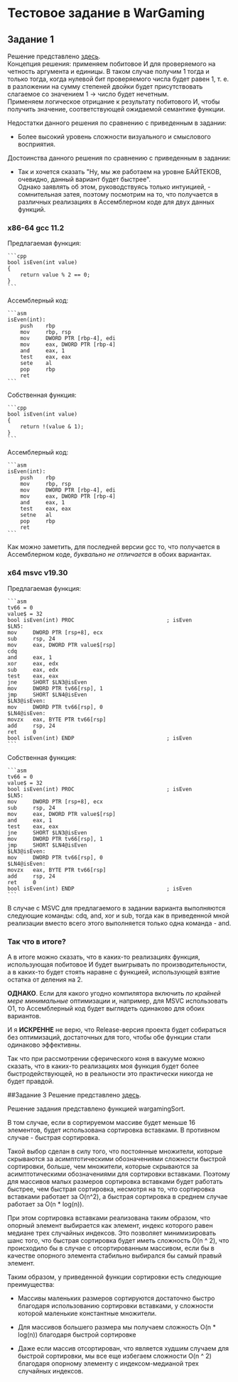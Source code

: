 # Тестовое задание в WarGaming

## Задание 1

Решение представлено [здесь](someSolution.com).  
Концепция решения: применяем побитовое И для проверяемого на четность аргумента и единицы. В таком случае
получим 1 тогда и только тогда, когда нулевой бит проверяемого числа будет 
равен 1, т. е. в разложении на сумму степеней двойки будет присутствовать слагаемое
со значением 1 -> число будет нечетным.  
Применяем логическое отрицание к результату побитового И, чтобы получить значение, соответствующей
ожидаемой семантике функции. 

Недостатки данного решения по сравнению с приведенным в задании:

* Более высокий уровень сложности визуального и смыслового восприятия.

Достоинства данного решения по сравнению с приведенным в задании:

* Так и хочется сказать "Ну, мы же работаем на уровне БАЙТЕКОВ, очевидно,
  данный вариант будет быстрее".  
  Однако заявлять об этом, руководствуясь только интуицией, - сомнительная затея,
  поэтому посмотрим на то, что получается в различных реализациях в Ассемблерном
  коде для двух данных функций. 

### x86-64 gcc 11.2
Предлагаемая функция:

    ```cpp
    bool isEven(int value)
    {
        return value % 2 == 0;
    }
    ```

Ассемблерный код:
    
    ```asm
    isEven(int):
        push    rbp
        mov     rbp, rsp
        mov     DWORD PTR [rbp-4], edi
        mov     eax, DWORD PTR [rbp-4]
        and     eax, 1
        test    eax, eax
        sete    al
        pop     rbp
        ret
    ```
  
Собственная функция: 

    ```cpp
    bool isEven(int value) 
    {
        return !(value & 1);
    }
    ```

Ассемблерный код:

    ```asm
    isEven(int):
        push    rbp
        mov     rbp, rsp
        mov     DWORD PTR [rbp-4], edi
        mov     eax, DWORD PTR [rbp-4]
        and     eax, 1
        test    eax, eax
        setne   al
        pop     rbp
        ret
    ```
Как можно заметить, для последней версии gcc то, что получается в Ассемблерном коде,
*буквально не отличается* в обоих вариантах.

### x64 msvc v19.30
Предлагаемая функция:

    ```asm
    tv66 = 0
    value$ = 32
    bool isEven(int) PROC                             ; isEven
    $LN5:
    mov     DWORD PTR [rsp+8], ecx
    sub     rsp, 24
    mov     eax, DWORD PTR value$[rsp]
    cdq
    and     eax, 1
    xor     eax, edx
    sub     eax, edx
    test    eax, eax
    jne     SHORT $LN3@isEven
    mov     DWORD PTR tv66[rsp], 1
    jmp     SHORT $LN4@isEven
    $LN3@isEven:
    mov     DWORD PTR tv66[rsp], 0
    $LN4@isEven:
    movzx   eax, BYTE PTR tv66[rsp]
    add     rsp, 24
    ret     0
    bool isEven(int) ENDP                             ; isEven
    ```

Собственная функция:  

    ```asm
    tv66 = 0
    value$ = 32
    bool isEven(int) PROC                             ; isEven
    $LN5:
    mov     DWORD PTR [rsp+8], ecx
    sub     rsp, 24
    mov     eax, DWORD PTR value$[rsp]
    and     eax, 1
    test    eax, eax
    jne     SHORT $LN3@isEven
    mov     DWORD PTR tv66[rsp], 1
    jmp     SHORT $LN4@isEven
    $LN3@isEven:
    mov     DWORD PTR tv66[rsp], 0
    $LN4@isEven:
    movzx   eax, BYTE PTR tv66[rsp]
    add     rsp, 24
    ret     0
    bool isEven(int) ENDP                             ; isEven
    ```

В случае с MSVC для предлагаемого в задании варианта выполняются следующие
команды: cdq, and, xor и sub, тогда как в приведенной мной реализации вместо
всего этого выполняется только одна команда - and. 

### Так что в итоге?
А в итоге можно сказать, что в каких-то реализациях функция, использующая
побитовое И будет выигрывать по производительности, а в каких-то будет стоять
наравне с функцией, использующей взятие остатка от деления на 2.

**ОДНАКО**. Если для какого угодно компилятора включить *по крайней мере 
минимальные* оптимизации и, например, для MSVC использовать O1, то Ассемблерный код будет выглядеть
одинаково для обоих вариантов.

И я **ИСКРЕННЕ** не верю, что Release-версия проекта будет собираться без оптимизаций, 
достаточных для того, чтобы обе функции стали одинаково эффективны.

Так что при рассмотрении сферического коня в вакууме можно сказать, что в каких-то
реализациях моя функция будет более быстродействующей, но в реальности это
практически никогда не будет правдой.

##Задание 3
Решение представлено [здесь](someSolution.com). 

Решение задания представлено функцией wargamingSort.

В том случае, если в сортируемом массиве будет меньше 16 элементов, будет использована
сортировка вставками. В противном случае - быстрая сортировка.

Такой выбор сделан в силу того, что постоянные множители, которые скрываются за асимптотическими
обозначениями сложности быстрой сортировки, больше, чем множители, которые
скрываются за асимптотическими обозначениями для сортировки вставками. Поэтому для 
массивов малых размеров сортировка вставками будет работать быстрее, чем быстрая сортировка, 
несмотря на то, что сортировка вставками работает за O(n^2), а быстрая сортировка в среднем
случае работает за O(n * log(n)).

При этом сортировка вставками реализована таким образом, что опорный элемент выбирается как
элемент, индекс которого равен медиане трех случайных индексов. Это позволяет минимизировать
шанс того, что быстрая сортировка будет иметь сложность O(n ^ 2), что происходило бы
в случае с отсортированным массивом, если бы в качестве опорного элемента стабильно выбирался
бы самый правый элемент.

Таким образом, у приведенной функции сортировки есть следующие преимущества:

* Массивы маленьких размеров сортируются достаточно быстро благодаря использованию
  сортировки вставками, у сложности которой маленькие константные множители.  

* Для массивов большего размера мы получаем сложность O(n * log(n)) благодаря быстрой
  сортировке

* Даже если массив отсортирован, что является худшим случаем для быстрой сортировки,
  мы все еще избегаем сложности O(n ^ 2) благодаря опорному элементу с индексом-медианой
  трех случайных индексов.